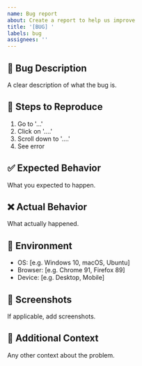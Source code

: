 ```yaml
---
name: Bug report
about: Create a report to help us improve
title: '[BUG] '
labels: bug
assignees: ''
---
```


## 🐛 Bug Description
A clear description of what the bug is.

## 🔄 Steps to Reproduce
1. Go to '...'
2. Click on '....'
3. Scroll down to '....'
4. See error

## ✅ Expected Behavior
What you expected to happen.

## ❌ Actual Behavior
What actually happened.

## 📱 Environment
- OS: [e.g. Windows 10, macOS, Ubuntu]
- Browser: [e.g. Chrome 91, Firefox 89]
- Device: [e.g. Desktop, Mobile]

## 📸 Screenshots
If applicable, add screenshots.

## 📝 Additional Context
Any other context about the problem.